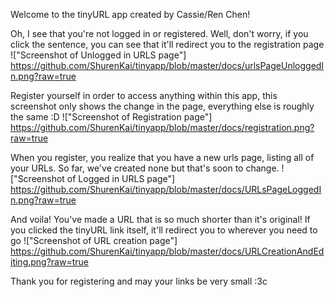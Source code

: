 Welcome to the tinyURL app created by Cassie/Ren Chen!

Oh, I see that you're not logged in or registered. Well, don't worry, if you click the sentence, you can see that it'll redirect you to the registration page
!["Screenshot of Unlogged in URLS page"]
https://github.com/ShurenKai/tinyapp/blob/master/docs/urlsPageUnloggedIn.png?raw=true

Register yourself in order to access anything within this app, this screenshot only shows the change in the page, everything else is roughly the same :D
!["Screenshot of Registration page"]
https://github.com/ShurenKai/tinyapp/blob/master/docs/registration.png?raw=true

When you register, you realize that you have a new urls page, listing all of your URLs. So far, we've created none but that's soon to change.
!["Screenshot of Logged in URLS page"]
https://github.com/ShurenKai/tinyapp/blob/master/docs/URLsPageLoggedIn.png?raw=true

And voila! You've made a URL that is so much shorter than it's original! If you clicked the tinyURL link itself, it'll redirect you to wherever you need to go
!["Screenshot of URL creation page"]
https://github.com/ShurenKai/tinyapp/blob/master/docs/URLCreationAndEditing.png?raw=true

Thank you for registering and may your links be very small
:3c
